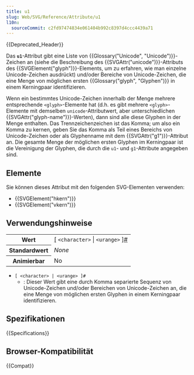 ```yaml
---
title: u1
slug: Web/SVG/Reference/Attribute/u1
l10n:
  sourceCommit: c2fd97474834e061404b992c8397d4ccc4439a71
---
```


{{Deprecated_Header}}

Das **`u1`**-Attribut gibt eine Liste von {{Glossary("Unicode", "Unicode")}}-Zeichen an (siehe die Beschreibung des {{SVGAttr("unicode")}}-Attributs des {{SVGElement("glyph")}}-Elements, um zu erfahren, wie man einzelne Unicode-Zeichen ausdrückt) und/oder Bereiche von Unicode-Zeichen, die eine Menge von möglichen ersten {{Glossary("glyph", "Glyphen")}} in einem Kerningpaar identifizieren.

Wenn ein bestimmtes Unicode-Zeichen innerhalb der Menge mehrere entsprechende `<glyph>`-Elemente hat (d.h. es gibt mehrere `<glyph>`-Elemente mit demselben `unicode`-Attributwert, aber unterschiedlichen {{SVGAttr("glyph-name")}}-Werten), dann sind alle diese Glyphen in der Menge enthalten. Das Trennzeichenzeichen ist das Komma; um also ein Komma zu kernen, geben Sie das Komma als Teil eines Bereichs von Unicode-Zeichen oder als Glyphenname mit dem {{SVGAttr("g1")}}-Attribut an. Die gesamte Menge der möglichen ersten Glyphen im Kerningpaar ist die Vereinigung der Glyphen, die durch die `u1`- und `g1`-Attribute angegeben sind.

## Elemente

Sie können dieses Attribut mit den folgenden SVG-Elementen verwenden:

- {{SVGElement("hkern")}}
- {{SVGElement("vkern")}}

## Verwendungshinweise

<table class="properties">
  <tbody>
    <tr>
      <th scope="row">Wert</th>
      <td>
        <a href="/de/docs/Web/CSS/CSS_Values_and_Units/Value_definition_syntax#brackets">[</a>
        <code>&#x3C;character></code>
        <a href="/de/docs/Web/CSS/CSS_Values_and_Units/Value_definition_syntax#single_bar">|</a>
        <code>&#x3C;urange></code>
        <a href="/de/docs/Web/CSS/CSS_Values_and_Units/Value_definition_syntax#brackets">]</a
        ><a href="/de/docs/Web/CSS/CSS_Values_and_Units/Value_definition_syntax#hash_mark"
          >#</a
        >
      </td>
    </tr>
    <tr>
      <th scope="row">Standardwert</th>
      <td><em>None</em></td>
    </tr>
    <tr>
      <th scope="row">Animierbar</th>
      <td>No</td>
    </tr>
  </tbody>
</table>

- `[ <character> | <urange> ]#`
  - : Dieser Wert gibt eine durch Komma separierte Sequenz von Unicode-Zeichen und/oder Bereichen von Unicode-Zeichen an, die eine Menge von möglichen ersten Glyphen in einem Kerningpaar identifizieren.

## Spezifikationen

{{Specifications}}

## Browser-Kompatibilität

{{Compat}}
